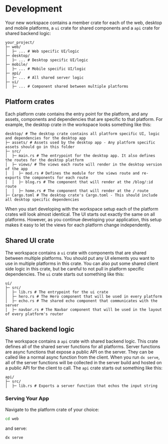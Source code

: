 # Development

Your new workspace contains a member crate for each of the web, desktop and mobile platforms, a `ui` crate for shared components and a `api` crate for shared backend logic:

```
your_project/
├─ web/
│  ├─ ... # Web specific UI/logic
├─ desktop/
│  ├─ ... # Desktop specific UI/logic
├─ mobile/
│  ├─ ... # Mobile specific UI/logic
├─ api/
│  ├─ ... # All shared server logic
├─ ui/
│  ├─ ... # Component shared between multiple platforms
```

## Platform crates

Each platform crate contains the entry point for the platform, and any assets, components and dependencies that are specific to that platform. For example, the desktop crate in the workspace looks something like this:

```
desktop/ # The desktop crate contains all platform specific UI, logic and dependencies for the desktop app
├─ assets/ # Assets used by the desktop app - Any platform specific assets should go in this folder
├─ src/
│  ├─ main.rs # The entrypoint for the desktop app. It also defines the routes for the desktop platform
│  ├─ views/ # The views each route will render in the desktop version of the app
│  │  ├─ mod.rs # Defines the module for the views route and re-exports the components for each route
│  │  ├─ blog.rs # The component that will render at the /blog/:id route
│  │  ├─ home.rs # The component that will render at the / route
├─ Cargo.toml # The desktop crate's Cargo.toml - This should include all desktop specific dependencies
```

When you start developing with the workspace setup each of the platform crates will look almost identical. The UI starts out exactly the same on all platforms. However, as you continue developing your application, this setup makes it easy to let the views for each platform change independently.

## Shared UI crate

The workspace contains a `ui` crate with components that are shared between multiple platforms. You should put any UI elements you want to use in multiple platforms in this crate. You can also put some shared client side logic in this crate, but be careful to not pull in platform specific dependencies. The `ui` crate starts out something like this:

```
ui/
├─ src/
│  ├─ lib.rs # The entrypoint for the ui crate
│  ├─ hero.rs # The Hero component that will be used in every platform
│  ├─ echo.rs # The shared echo component that communicates with the server
│  ├─ navbar.rs # The Navbar component that will be used in the layout of every platform's router
```

## Shared backend logic

The workspace contains a `api` crate with shared backend logic. This crate defines all of the shared server functions for all platforms. Server functions are async functions that expose a public API on the server. They can be called like a normal async function from the client. When you run `dx serve`, all of the server functions will be collected in the server build and hosted on a public API for the client to call. The `api` crate starts out something like this:

```
api/
├─ src/
│  ├─ lib.rs # Exports a server function that echos the input string
```

### Serving Your App

Navigate to the platform crate of your choice:
```bash
cd web
```

and serve:

```bash
dx serve
```


